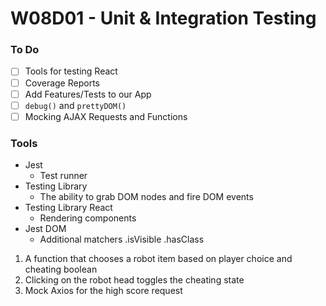 # W08D01 - Unit & Integration Testing

### To Do
- [ ] Tools for testing React
- [ ] Coverage Reports
- [ ] Add Features/Tests to our App
- [ ] `debug()` and `prettyDOM()`
- [ ] Mocking AJAX Requests and Functions

### Tools
* Jest
  * Test runner
* Testing Library
  * The ability to grab DOM nodes and fire DOM events
* Testing Library React
  * Rendering components
* Jest DOM
  * Additional matchers .isVisible .hasClass


1. A function that chooses a robot item based on player choice and cheating boolean
2. Clicking on the robot head toggles the cheating state
3. Mock Axios for the high score request

















# 

